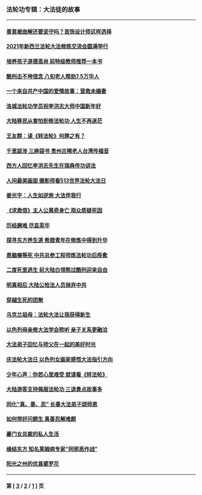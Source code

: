 ### 法轮功专辑：大法徒的故事
---
#### [善意被曲解还要坚守吗？首饰设计师这样选择](../../pages/nf1147481/n13077575.md?07160430) 
#### [2021年新西兰法轮大法修炼交流会圆满举行](../../pages/nf1147481/n13033149.md?07160430) 
#### [培养孩子道德高尚 前特级教师推荐一本书](../../pages/nf1147481/n12938640.md?07160430) 
#### [酷刑击不垮信念 八旬老人帮助7.5万华人](../../pages/nf1147481/n12880712.md?07160430) 
#### [一个来自共产中国的爱情故事：营救未婚妻](../../pages/nf1147481/n12778386.md?07160430) 
#### [洛城法轮功学员祝李洪志大师中国新年好](../../pages/nf1147481/n12724685.md?07160430) 
#### [大陆移民从害怕到修法轮功 人生不再迷茫](../../pages/nf1147481/n12414325.md?07160430) 
#### [王友群：读《转法轮》何罪之有？](../../pages/nf1147481/n12408647.md?07160430) 
#### [千里跋涉 三麻袋书 贵州古稀老人台湾传福音](../../pages/nf1147481/n12198750.md?07160430) 
#### [西方人回忆李洪志先生在瑞典传功讲法](../../pages/nf1147481/n12099607.md?07160430) 
#### [人间最美画面 摄影师看513世界法轮大法日](../../pages/nf1147481/n12094118.md?07160430) 
#### [姜光宇：人生如逆旅 大法伴我行](../../pages/nf1147481/n12088664.md?07160430) 
#### [《求救信》主人公离奇身亡 观众质疑死因](../../pages/nf1147481/n11845215.md?07160430) 
#### [历经磨难 尽显英华](../../pages/nf1147481/n11723297.md?07160430) 
#### [探寻东方养生道 希腊青年在修炼中得到升华](../../pages/nf1147481/n11494502.md?07160430) 
#### [患脑瘤等死 中共总参工程师炼法轮功后痊愈](../../pages/nf1147481/n11466682.md?07160430) 
#### [二度死里逃生 前大陆白领熬过酷刑迎来自由](../../pages/nf1147481/n11368594.md?07160430) 
#### [明真相后 大陆公检法人员抛弃中共](../../pages/nf1147481/n11358618.md?07160430) 
#### [穿越生死的团聚](../../pages/nf1147481/n11258922.md?07160430) 
#### [乌克兰祖母：法轮大法让我获得新生](../../pages/nf1147481/n11269457.md?07160430) 
#### [以色列母亲修大法学会聆听 亲子关系更融洽](../../pages/nf1147481/n11268195.md?07160430) 
#### [大法弟子回忆与师父在一起的美好时光](../../pages/nf1147481/n11267759.md?07160430) 
#### [庆法轮大法日 以色列女画家感悟大法指引方向](../../pages/nf1147481/n11267735.md?07160430) 
#### [少年心声：你若心里难受 就请看《转法轮》](../../pages/nf1147481/n11267496.md?07160430) 
#### [大陆游客支持佩服法轮功 三退景点故事多](../../pages/nf1147481/n11267378.md?07160430) 
#### [同化“真、善、忍” 长春大法弟子颂师恩](../../pages/nf1147481/n11266497.md?07160430) 
#### [如何带好问题生 真善忍解难题](../../pages/nf1147481/n11243655.md?07160430) 
#### [豪门女总裁的私人生活](../../pages/nf1147481/n10127794.md?07160430) 
#### [缘结东方 知名莱姆病专家“同邪恶作战”](../../pages/nf1147481/n10682468.md?07160430) 
#### [阳光之州的优昙婆罗花](../../pages/nf1147481/n10546697.md?07160430) 

---
#### 第 [ [3](./3.md?07160430) / [2](./2.md?07160430) / [1](./1.md?07160430) ] 页
